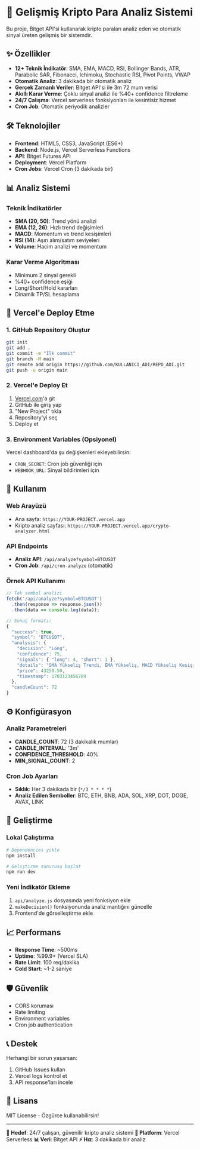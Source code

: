 # 🚀 Gelişmiş Kripto Para Analiz Sistemi

Bu proje, Bitget API'si kullanarak kripto paraları analiz eden ve otomatik sinyal üreten gelişmiş bir sistemdir.

## ✨ Özellikler

- **12+ Teknik İndikatör**: SMA, EMA, MACD, RSI, Bollinger Bands, ATR, Parabolic SAR, Fibonacci, Ichimoku, Stochastic RSI, Pivot Points, VWAP
- **Otomatik Analiz**: 3 dakikada bir otomatik analiz
- **Gerçek Zamanlı Veriler**: Bitget API'si ile 3m 72 mum verisi
- **Akıllı Karar Verme**: Çoklu sinyal analizi ile %40+ confidence filtreleme
- **24/7 Çalışma**: Vercel serverless fonksiyonları ile kesintisiz hizmet
- **Cron Job**: Otomatik periyodik analizler

## 🛠️ Teknolojiler

- **Frontend**: HTML5, CSS3, JavaScript (ES6+)
- **Backend**: Node.js, Vercel Serverless Functions
- **API**: Bitget Futures API
- **Deployment**: Vercel Platform
- **Cron Jobs**: Vercel Cron (3 dakikada bir)

## 📊 Analiz Sistemi

### Teknik İndikatörler
- **SMA (20, 50)**: Trend yönü analizi
- **EMA (12, 26)**: Hızlı trend değişimleri
- **MACD**: Momentum ve trend kesişimleri
- **RSI (14)**: Aşırı alım/satım seviyeleri
- **Volume**: Hacim analizi ve momentum

### Karar Verme Algoritması
- Minimum 2 sinyal gerekli
- %40+ confidence eşiği
- Long/Short/Hold kararları
- Dinamik TP/SL hesaplama

## 🚀 Vercel'e Deploy Etme

### 1. GitHub Repository Oluştur
```bash
git init
git add .
git commit -m "İlk commit"
git branch -M main
git remote add origin https://github.com/KULLANICI_ADI/REPO_ADI.git
git push -u origin main
```

### 2. Vercel'e Deploy Et
1. [Vercel.com](https://vercel.com)'a git
2. GitHub ile giriş yap
3. "New Project" tıkla
4. Repository'yi seç
5. Deploy et

### 3. Environment Variables (Opsiyonel)
Vercel dashboard'da şu değişkenleri ekleyebilirsin:
- `CRON_SECRET`: Cron job güvenliği için
- `WEBHOOK_URL`: Sinyal bildirimleri için

## 📱 Kullanım

### Web Arayüzü
- Ana sayfa: `https://YOUR-PROJECT.vercel.app`
- Kripto analiz sayfası: `https://YOUR-PROJECT.vercel.app/crypto-analyzer.html`

### API Endpoints
- **Analiz API**: `/api/analyze?symbol=BTCUSDT`
- **Cron Job**: `/api/cron-analyze` (otomatik)

### Örnek API Kullanımı
```javascript
// Tek sembol analizi
fetch('/api/analyze?symbol=BTCUSDT')
  .then(response => response.json())
  .then(data => console.log(data));

// Sonuç formatı:
{
  "success": true,
  "symbol": "BTCUSDT",
  "analysis": {
    "decision": "Long",
    "confidence": 75,
    "signals": { "long": 4, "short": 1 },
    "details": "SMA Yükseliş Trendi, EMA Yükseliş, MACD Yükseliş Kesişimi",
    "price": 43250.50,
    "timestamp": 1703123456789
  },
  "candleCount": 72
}
```

## ⚙️ Konfigürasyon

### Analiz Parametreleri
- **CANDLE_COUNT**: 72 (3 dakikalık mumlar)
- **CANDLE_INTERVAL**: '3m'
- **CONFIDENCE_THRESHOLD**: 40%
- **MIN_SIGNAL_COUNT**: 2

### Cron Job Ayarları
- **Sıklık**: Her 3 dakikada bir (`*/3 * * * *`)
- **Analiz Edilen Semboller**: BTC, ETH, BNB, ADA, SOL, XRP, DOT, DOGE, AVAX, LINK

## 🔧 Geliştirme

### Lokal Çalıştırma
```bash
# Dependencies yükle
npm install

# Geliştirme sunucusu başlat
npm run dev
```

### Yeni İndikatör Ekleme
1. `api/analyze.js` dosyasında yeni fonksiyon ekle
2. `makeDecision()` fonksiyonunda analiz mantığını güncelle
3. Frontend'de görselleştirme ekle

## 📈 Performans

- **Response Time**: ~500ms
- **Uptime**: %99.9+ (Vercel SLA)
- **Rate Limit**: 100 req/dakika
- **Cold Start**: ~1-2 saniye

## 🛡️ Güvenlik

- CORS koruması
- Rate limiting
- Environment variables
- Cron job authentication

## 📞 Destek

Herhangi bir sorun yaşarsan:
1. GitHub Issues kullan
2. Vercel logs kontrol et
3. API response'ları incele

## 📄 Lisans

MIT License - Özgürce kullanabilirsin!

---

**🎯 Hedef**: 24/7 çalışan, güvenilir kripto analiz sistemi
**🚀 Platform**: Vercel Serverless
**📊 Veri**: Bitget API
**⚡ Hız**: 3 dakikada bir analiz 